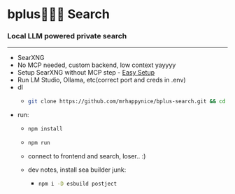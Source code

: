 # bplus🤷🏻‍♂️ Search  

### Local LLM powered private search
---
- SearXNG
- No MCP needed, custom backend, low context yayyyy
- Setup SearXNG without MCP step - [Easy Setup](https://github.com/mrhappynice/lmstudio-dev/tree/main/easy-searx-mcp)
- Run LM Studio, Ollama, etc(correct port and creds in .env)
- dl
  - ```sh
    git clone https://github.com/mrhappynice/bplus-search.git && cd bplus-search
    ```
- run: 
  - ```sh
    npm install
    ```
  - ```sh
    npm run
    ```
  - connect to frontend and search, loser.. :)
 
  - dev notes, install sea builder junk:
    - ```sh
      npm i -D esbuild postject
      ```

